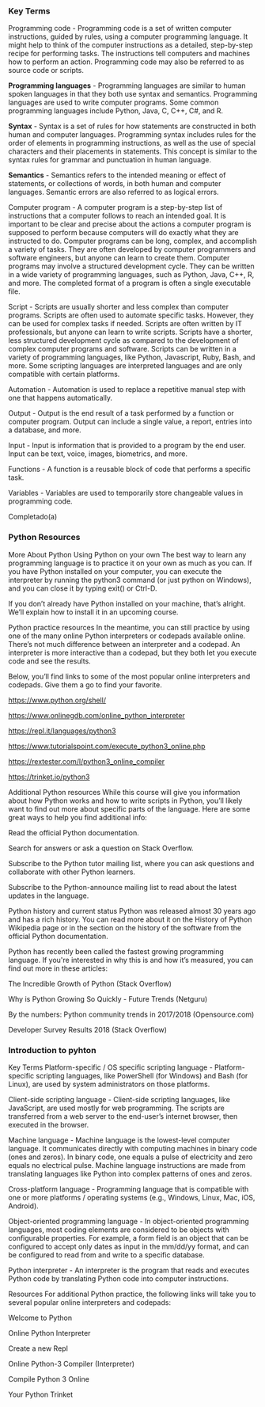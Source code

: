 
### Key Terms
Programming code - Programming code is a set of written computer instructions, guided by rules, using a computer programming language. It might help to think of the computer instructions as a detailed, step-by-step recipe for performing tasks. The instructions tell computers and machines how to perform an action. Programming code may also be referred to as source code or scripts.

**Programming languages** - Programming languages are similar to human spoken languages in that they both use syntax and semantics. Programming languages are used to write computer programs.  Some common programming languages include Python, Java, C, C++, C#, and R.

**Syntax** - Syntax is a set of rules for how statements are constructed in both human and computer languages. Programming syntax includes rules for the order of elements in programming instructions, as well as the use of special characters and their placements in statements. This concept is similar to the syntax rules for grammar and punctuation in human language.

**Semantics** - Semantics refers to the intended meaning or effect of statements, or collections of words, in both human and computer languages. Semantic errors are also referred to as logical errors.

Computer program - A computer program is a step-by-step list of instructions that a computer follows to reach an intended goal. It is important to be clear and precise about the actions a computer program is supposed to perform because computers will do exactly what they are instructed to do. Computer programs can be long, complex, and accomplish a variety of tasks. They are often developed by computer programmers and software engineers, but anyone can learn to create them. Computer programs may involve a structured development cycle. They can be written in a wide variety of programming languages, such as Python, Java, C++,  R, and more. The completed format of a program is often a single executable file.

Script - Scripts are usually shorter and less complex than computer programs. Scripts are often used to automate specific tasks. However, they can be used for complex tasks if needed. Scripts are often written by IT professionals, but anyone can learn to write scripts. Scripts have a shorter, less structured development cycle as compared to the development of complex computer programs and software. Scripts can be written in a variety of programming languages, like Python, Javascript, Ruby, Bash, and more. Some scripting languages are interpreted languages and are only compatible with certain platforms.

Automation - Automation is used to replace a repetitive manual step with one that happens automatically. 

Output - Output is the end result of a task performed by a function or computer program. Output can include a single value, a report, entries into a database, and more. 

Input - Input is information that is provided to a program by the end user. Input can be text, voice, images, biometrics, and more.   

Functions - A function is a reusable block of code that performs a specific task.

Variables - Variables are used to temporarily store changeable values in programming code. 

Completado(a)





### Python Resources
More About Python
Using Python on your own
The best way to learn any programming language is to practice it on your own as much as you can. If you have Python installed on your computer, you can execute the interpreter by running the python3 command (or just python on Windows), and you can close it by typing exit() or Ctrl-D.

If you don’t already have Python installed on your machine, that’s alright. We’ll explain how to install it in an upcoming course.

Python practice resources
In the meantime, you can still practice by using one of the many online Python interpreters or codepads available online. There’s not much difference between an interpreter and a codepad. An interpreter is more interactive than a codepad, but they both let you execute code and see the results.

Below, you’ll find links to some of the most popular online interpreters and codepads. Give them a go to find your favorite.

https://www.python.org/shell/

https://www.onlinegdb.com/online_python_interpreter

https://repl.it/languages/python3

https://www.tutorialspoint.com/execute_python3_online.php

https://rextester.com/l/python3_online_compiler

https://trinket.io/python3

Additional Python resources
While this course will give you information about how Python works and how to write scripts in Python, you’ll likely want to find out more about specific parts of the language. Here are some great ways to help you find additional info: 

Read the official Python documentation.

Search for answers or ask a question on Stack Overflow. 

Subscribe to the Python tutor mailing list, where you can ask questions and collaborate with other Python learners.

Subscribe to the Python-announce mailing list to read about the latest updates in the language.

Python history and current status
Python was released almost 30 years ago and has a rich history. You can read more about it on the History of Python Wikipedia page or in the section on the history of the software from the official Python documentation.

Python has recently been called the fastest growing programming language. If you're interested in why this is and how it’s measured, you can find out more in these articles:

The Incredible Growth of Python (Stack Overflow)

Why is Python Growing So Quickly - Future Trends (Netguru)

By the numbers: Python community trends in 2017/2018 (Opensource.com)

Developer Survey Results 2018 (Stack Overflow)

### Introduction to pyhton 
  Key Terms
Platform-specific / OS specific scripting language - Platform-specific scripting languages, like PowerShell (for Windows) and Bash (for Linux), are used by system administrators on those platforms. 

Client-side scripting language - Client-side scripting languages, like JavaScript, are used mostly for web programming. The scripts are transferred from a web server to the end-user’s internet browser, then executed in the browser.

Machine language - Machine language is the lowest-level computer language. It communicates directly with computing machines in binary code (ones and zeros). In binary code, one equals a pulse of electricity and zero equals no electrical pulse. Machine language instructions are made from translating languages like Python into complex patterns of ones and zeros. 

Cross-platform language - Programming language that is compatible with one or more platforms / operating systems (e.g., Windows, Linux, Mac, iOS, Android).

Object-oriented programming language - In object-oriented programming languages, most coding elements are considered to be objects with configurable properties. For example, a form field is an object that can be configured to accept only dates as input in the mm/dd/yy format, and can be configured to read from and write to a specific database. 

Python interpreter - An interpreter is the program that reads and executes Python code by translating Python code into computer instructions.

Resources
For additional Python practice, the following links will take you to several popular online interpreters and codepads:

Welcome to Python 

Online Python Interpreter 

Create a new Repl 

Online Python-3 Compiler (Interpreter)

Compile Python 3 Online

Your Python Trinket
